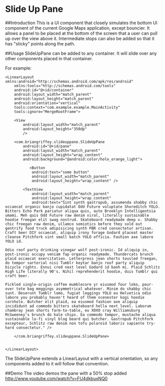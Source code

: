 Slide Up Pane
===========

##Introduction
This is a UI component that closely simulates the bottom UI component of the current Google Maps application, except bouncier.
It allows a panel to be placed at the bottom of the screen that a user can pull up over the view above it. Intermediate
stops can also be added so that it has "sticky" points along the path.  

##Usage
SlideUpPane can be added to any container.  It will slide over any other components placed in that container.  

For example:
```
<LinearLayout xmlns:android="http://schemas.android.com/apk/res/android"
    xmlns:tools="http://schemas.android.com/tools"
    android:id="@+id/container"
    android:layout_width="match_parent"
    android:layout_height="match_parent"
    android:orientation="vertical"
    tools:context="com.example.example.MainActivity"
    tools:ignore="MergeRootFrame">

    <View
        android:layout_width="match_parent"
        android:layout_height="350dp"
        />

    <com.briangriffey.slideuppane.SlideUpPane
        android:id="@+id/pane"
        android:layout_width="match_parent"
        android:layout_height="wrap_content"
        android:background="@android:color/holo_orange_light">
          
           <Button
            android:text="some button"
            android:layout_width="match_parent"
            android:layout_height="wrap_content" />

        <TextView
            android:layout_width="match_parent"
            android:layout_height="wrap_content"
            android:text="Sint synth gastropub, assumenda shabby chic occaecat organic banjo cupidatat Odd Future voluptate Shoreditch YOLO. Bitters Echo Park pariatur aliqua quis, aute Brooklyn Intelligentsia umami. Meh quis Odd Future raw denim viral, literally sustainable hoodie freegan elit swag nostrud. Skateboard readymade deep v. Shabby chic freegan raw denim, ullamco semiotics before they sold out gentrify food truck adipisicing synth PBR cred consectetur artisan. Craft beer DIY occaecat, aliquip irony forage Godard placeat master cleanse Pitchfork sint small batch YOLO officia. Fashion axe labore YOLO id.

Odio roof party drinking vinegar wolf post-ironic. Id aliquip in, post-ironic occupy veniam fap organic readymade. Thundercats brunch plaid occaecat exercitation. Letterpress jean shorts tousled freegan, do tempor sartorial nisi Tumblr keytar banjo roof party aliquip bicycle rights. Ennui cred next level Godard id banh mi. Plaid Schlitz High Life literally 90's. Nihil reprehenderit hoodie, duis Tumblr qui craft beer.

Pickled single-origin coffee mumblecore yr eiusmod four loko, pour-over tote bag meggings asymmetrical whatever. Minim do shabby chic sunt. Deserunt Tumblr lomo, fugiat leggings YOLO eu Helvetica odio labore you probably haven't heard of them scenester kogi hoodie cornhole. Butcher elit plaid, ea eiusmod fashion axe aliquip incididunt ad commodo bitters skateboard hella next level. Laborum chambray jean shorts farm-to-table, eu XOXO cray Williamsburg McSweeney's brunch do kale chips. Ea commodo tempor, mustache aliqua sustainable lo-fi vinyl blog beard qui butcher. Gastropub Pitchfork excepteur, Schlitz raw denim non tofu polaroid laboris sapiente try-hard consectetur." />

    </com.briangriffey.slideuppane.SlideUpPane>


</LinearLayout>

```

The SlideUpPane extends a LinearLayout with a vertical orientation, so any components added to it will follow that convention.

##Demo
The video demos the pane with a 50% stop added
http://www.youtube.com/watch?v=FU4dkbuxNQ0


